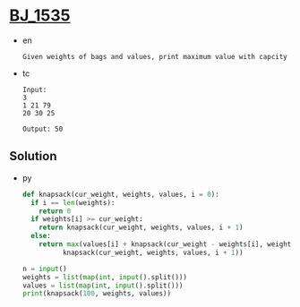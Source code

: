 # [BJ_1535](https://acmicpc.net/problem/1535)

* en

  ```en
  Given weights of bags and values, print maximum value with capcity
  ```

* tc

  ```tc
  Input:
  3
  1 21 79
  20 30 25

  Output: 50
  ```

## Solution

* py

  ```py
  def knapsack(cur_weight, weights, values, i = 0):
    if i == len(weights):
      return 0
    if weights[i] >= cur_weight:
      return knapsack(cur_weight, weights, values, i + 1)
    else:
      return max(values[i] + knapsack(cur_weight - weights[i], weights, values, i + 1),
            knapsack(cur_weight, weights, values, i + 1))

  n = input()
  weights = list(map(int, input().split()))
  values = list(map(int, input().split()))
  print(knapsack(100, weights, values))
  ```
